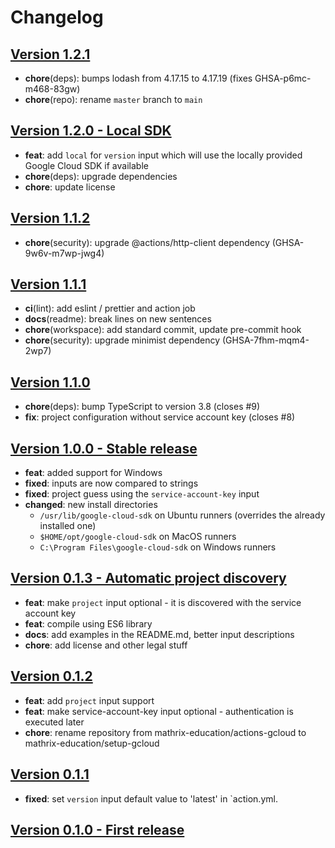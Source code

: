 # Changelog

## [Version 1.2.1](https://github.com/mathrix-education/setup-gcloud/releases/tag/1.2.1)
- **chore**(deps): bumps lodash from 4.17.15 to 4.17.19 (fixes GHSA-p6mc-m468-83gw)
- **chore**(repo): rename `master` branch to `main`

## [Version 1.2.0 - Local SDK](https://github.com/mathrix-education/setup-gcloud/releases/tag/1.2.0)
- **feat**: add `local` for `version` input which will use the locally provided Google Cloud SDK if available
- **chore**(deps): upgrade dependencies
- **chore**: update license

## [Version 1.1.2](https://github.com/mathrix-education/setup-gcloud/releases/tag/1.1.2)
- **chore**(security): upgrade @actions/http-client dependency (GHSA-9w6v-m7wp-jwg4)

## [Version 1.1.1](https://github.com/mathrix-education/setup-gcloud/releases/tag/1.1.1)
- **ci**(lint): add eslint / prettier and action job
- **docs**(readme): break lines on new sentences
- **chore**(workspace): add standard commit, update pre-commit hook
- **chore**(security): upgrade minimist dependency (GHSA-7fhm-mqm4-2wp7)

## [Version 1.1.0](https://github.com/mathrix-education/setup-gcloud/releases/tag/1.1.0)
- **chore**(deps): bump TypeScript to version 3.8 (closes #9)
- **fix**: project configuration without service account key (closes #8)

## [Version 1.0.0 - Stable release](https://github.com/mathrix-education/setup-gcloud/releases/tag/1.0.0)
- **feat**: added support for Windows
- **fixed**: inputs are now compared to strings
- **fixed**: project guess using the `service-account-key` input
- **changed**: new install directories
    - `/usr/lib/google-cloud-sdk` on Ubuntu runners (overrides the already installed one)
    - `$HOME/opt/google-cloud-sdk` on MacOS runners
    - `C:\Program Files\google-cloud-sdk` on Windows runners

## [Version 0.1.3 - Automatic project discovery](https://github.com/mathrix-education/setup-gcloud/releases/tag/0.1.3)
- **feat**: make `project` input optional - it is discovered with the service account key
- **feat**: compile using ES6 library
- **docs**: add examples in the README.md, better input descriptions
- **chore**: add license and other legal stuff

## [Version 0.1.2](https://github.com/mathrix-education/setup-gcloud/releases/tag/0.1.2)
- **feat**: add `project` input support
- **feat**: make service-account-key input optional - authentication is executed later
- **chore**: rename repository from mathrix-education/actions-gcloud to mathrix-education/setup-gcloud

## [Version 0.1.1](https://github.com/mathrix-education/setup-gcloud/releases/tag/0.1.1)
- **fixed**: set `version` input default value to 'latest' in `action.yml.

## [Version 0.1.0 - First release](https://github.com/mathrix-education/setup-gcloud/releases/tag/0.1.0)